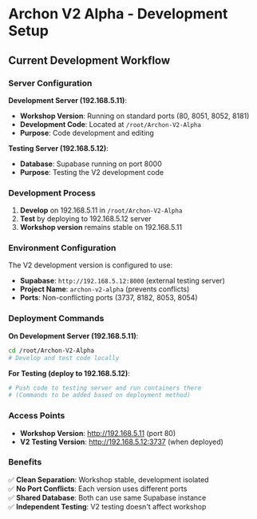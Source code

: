 # Archon V2 Alpha - Development Setup

## Current Development Workflow

### Server Configuration

**Development Server (192.168.5.11)**:
- **Workshop Version**: Running on standard ports (80, 8051, 8052, 8181)
- **Development Code**: Located at `/root/Archon-V2-Alpha`
- **Purpose**: Code development and editing

**Testing Server (192.168.5.12)**:  
- **Database**: Supabase running on port 8000
- **Purpose**: Testing the V2 development code

### Development Process

1. **Develop** on 192.168.5.11 in `/root/Archon-V2-Alpha`
2. **Test** by deploying to 192.168.5.12 server
3. **Workshop version** remains stable on 192.168.5.11

### Environment Configuration

The V2 development version is configured to use:
- **Supabase**: `http://192.168.5.12:8000` (external testing server)
- **Project Name**: `archon-v2-alpha` (prevents conflicts)
- **Ports**: Non-conflicting ports (3737, 8182, 8053, 8054)

### Deployment Commands

**On Development Server (192.168.5.11)**:
```bash
cd /root/Archon-V2-Alpha
# Develop and test code locally
```

**For Testing (deploy to 192.168.5.12)**:
```bash
# Push code to testing server and run containers there
# (Commands to be added based on deployment method)
```

### Access Points

- **Workshop Version**: http://192.168.5.11 (port 80)
- **V2 Testing Version**: http://192.168.5.12:3737 (when deployed)

### Benefits

✅ **Clean Separation**: Workshop stable, development isolated  
✅ **No Port Conflicts**: Each version uses different ports  
✅ **Shared Database**: Both can use same Supabase instance  
✅ **Independent Testing**: V2 testing doesn't affect workshop  